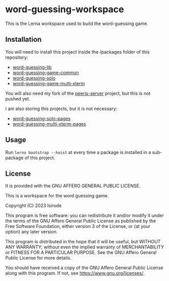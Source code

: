 # word-guessing-workspace

This is the Lerna workspace used to build the word-guessing game.

## Installation

You will need to install this project inside the /packages folder of this repository:
- [word-guessing-lib](https://github.com/isirode/word-guessing-lib)
- [word-guessing-game-common](https://github.com/isirode/word-guessing-game-common)
- [word-guessing-solo](https://github.com/isirode/word-guessing-solo)
- [word-guessing-game-multi-xterm](https://github.com/isirode/word-guessing-game-multi-xterm)

You will also need my fork of the [peerjs-server](https://github.com/peers/peerjs-server) project, but this is not pushed yet.

I am also storing this projects, but it is not necessary:
- [word-guessing-solo-pages](https://github.com/isirode/word-guessing-solo-pages)
- [word-guessing-multi-xterm-pages](https://github.com/isirode/word-guessing-multi-xterm-pages)

## Usage

Run `lerna bootstrap --hoist` at every time a package is installed in a sub-package of this project.

## License

It is provided with the GNU AFFERO GENERAL PUBLIC LICENSE.

This is a workspace for the word guessing game.

Copyright (C) 2023  Isirode

This program is free software: you can redistribute it and/or modify
it under the terms of the GNU Affero General Public License as
published by the Free Software Foundation, either version 3 of the
License, or (at your option) any later version.

This program is distributed in the hope that it will be useful,
but WITHOUT ANY WARRANTY; without even the implied warranty of
MERCHANTABILITY or FITNESS FOR A PARTICULAR PURPOSE.  See the
GNU Affero General Public License for more details.

You should have received a copy of the GNU Affero General Public License
along with this program.  If not, see <https://www.gnu.org/licenses/>.
